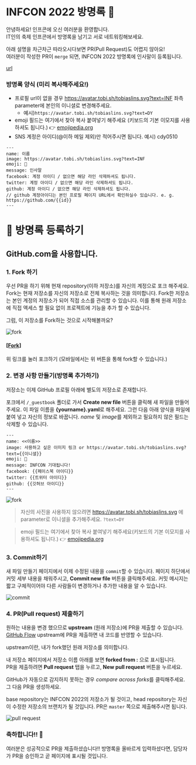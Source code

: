 # INFCON 2022 방명록 🥳

안녕하세요! 인프콘에 오신 여러분을 환영합니다. <br />
IT인의 축제 인프콘에서 방명록을 남기고 서로 네트워킹해보세요.

아래 설명을 차근차근 따라오시다보면 PR(Pull Request)도 어렵지 않아요!<br />여러분이 작성한 PR이 `merge` 되면, INFCON 2022 방명록에 인사말이 등록됩니다.

[url](../../new/master?filename=yournewfile.txt&value=---%0Aname%3A%20%EC%9D%B4%EB%A6%84%0Aimage%3A%20https%3A%2F%2Favatar.tobi.sh%2Ftobiaslins.svg%3Ftext%3DINF%0Aemoji%3A%20%F0%9F%A5%B3%0Amessage%3A%20%EC%9D%B8%EC%82%AC%EB%A7%90%0Afacebook%3A%20%EA%B3%84%EC%A0%95%20%EC%95%84%EC%9D%B4%EB%94%94%20%2F%20%EC%97%86%EC%9C%BC%EB%A9%B4%20%ED%95%B4%EB%8B%B9%20%EB%9D%BC%EC%9D%B8%20%EC%82%AD%EC%A0%9C%ED%95%98%EC%85%94%EB%8F%84%20%EB%90%A9%EB%8B%88%EB%8B%A4.%0Atwitter%3A%20%EA%B3%84%EC%A0%95%20%EC%95%84%EC%9D%B4%EB%94%94%20%2F%20%EC%97%86%EC%9C%BC%EB%A9%B4%20%ED%95%B4%EB%8B%B9%20%EB%9D%BC%EC%9D%B8%20%EC%82%AD%EC%A0%9C%ED%95%98%EC%85%94%EB%8F%84%20%EB%90%A9%EB%8B%88%EB%8B%A4.%0Agithub%3A%20%EA%B3%84%EC%A0%95%20%EC%95%84%EC%9D%B4%EB%94%94%20%2F%20%EC%97%86%EC%9C%BC%EB%A9%B4%20%ED%95%B4%EB%8B%B9%20%EB%9D%BC%EC%9D%B8%20%EC%82%AD%EC%A0%9C%ED%95%98%EC%85%94%EB%8F%84%20%EB%90%A9%EB%8B%88%EB%8B%A4.%20%0A%2F%2F%20github%20%EA%B3%84%EC%A0%95%EC%95%84%EC%9D%B4%EB%94%94%EB%8A%94%20%EB%B3%B8%EC%9D%B8%20%ED%94%84%EB%A1%9C%ED%95%84%20%ED%8E%98%EC%9D%B4%EC%A7%80%20URL%EC%97%90%EC%84%9C%20%ED%99%95%EC%9D%B8%ED%95%98%EC%8B%A4%EC%88%98%20%EC%9E%88%EC%8A%B5%EB%8B%88%EB%8B%A4.%20e.%20g.%20https%3A%2F%2Fgithub.com%2F%7B%7Bid%7D%7D%0A---)

### 방명록 양식 (미리 복사해주세요!)

- 프로필 url이 없을 경우 https://avatar.tobi.sh/tobiaslins.svg?text=INF 좌측 parameter에 본인의 이니셜로 변경해주세요.
  - 예시)`https://avatar.tobi.sh/tobiaslins.svg?text=DY`
- emoji 필드는 여기에서 찾아 복사 붙여넣기 해주세요 (키보드의 기본 이모지를 사용하셔도 됩니다.) 👉 [emojipedia.org](https://emojipedia.org/)
- SNS 계정은 아이디(@이하 메일 제외)만 적어주시면 됩니다. 예시) cdy0510

```
---
name: 이름
image: https://avatar.tobi.sh/tobiaslins.svg?text=INF
emoji: 🥳
message: 인사말
facebook: 계정 아이디 / 없으면 해당 라인 삭제하셔도 됩니다.
twitter: 계정 아이디 / 없으면 해당 라인 삭제하셔도 됩니다.
github: 계정 아이디 / 없으면 해당 라인 삭제하셔도 됩니다. 
// github 계정아이디는 본인 프로필 페이지 URL에서 확인하실수 있습니다. e. g. https://github.com/{{id}}
---
```



# 📝 방명록 등록하기

## GitHub.com을 사용합니다.

### 1. Fork 하기

우선 PR을 하기 위해 현재 repository(이하 저장소)를 자신의 계정으로 포크 해주세요. Fork는 현재 저장소를 자신의 저장소로 전체 복사하는 것을 의미합니다. Fork한 저장소는 본인 계정의 저장소가 되어 직접 소스를 관리할 수 있습니다. 이를 통해 원래 저장소에 직접 액세스 할 필요 없이 프로젝트에 기능을 추가 할 수 있습니다.

그럼, 이 저장소를 Fork하는 것으로 시작해볼까요?

![fork](.github/images/fork.gif)

#### [[Fork]](https://github.com/inflearn/infcon2022-guestbook/fork)

위 링크를 눌러 포크하기 (모바일에서는 위 버튼을 통해 fork할 수 있습니다.)



### 2. 변경 사항 만들기(방명록 추가하기)

저장소는 이제 GitHub 프로필 아래에 별도의 저장소로 존재합니다.

포크에서 `/_guestbook` 폴더로 가서 **Create new file** 버튼을 클릭해 새 파일을 만들어주세요.
이 파일 이름을 **{yourname}.yaml**로 해주세요. 그런 다음 아래 양식을 파일에 붙여 넣고 자신의 정보로 바꿉니다. *name* 및 *image*를 제외하고 필요하지 않은 필드는 삭제할 수 있습니다.

```
---
name: <<이름>>
image: 사용하고 싶은 이미지 링크 or https://avatar.tobi.sh/tobiaslins.svg?text={{이니셜}}
emoji: 🥳
message: INFCON 기대됩니다!
facebook: {{페이스북 아이디}}
twitter: {{트위터 아이디}}
github: {{깃허브 아이디}}
---
```

![fork](.github/images/createfile.gif)

> 자신의 사진을 사용하지 않으려면 https://avatar.tobi.sh/tobiaslins.svg 에 parameter로 이니셜을 추가해주세요. `?text=DY`

> emoji 필드는 여기에서 찾아 복사 붙여넣기 해주세요(키보드의 기본 이모지를 사용하셔도 됩니다.) 👉 [emojipedia.org](https://emojipedia.org/) 



### 3. Commit하기

새 파일 만들기 페이지에서 이제 수정된 내용을 `commit`할 수 있습니다. 페이지 하단에서 커밋 세부 내용을 채워주시고, **Commit new file** 버튼을 클릭해주세요.
커밋 메시지는 짧고 구체적이어야 다른 사람들이 변경하거나 추가한 내용을 알 수 있습니다.

![commit](.github/images/commit.gif)



### 4. PR(Pull request) 제출하기

원하는 내용을 변경 했으므로 **upstream** (원래 저장소)에 PR을 제출할 수 있습니다. [GitHub Flow](https://guides.github.com/introduction/flow/)
upstream에 PR을 제출하면 내 코드를 반영할 수 있습니다. 

upstream이란, 내가 fork했던 원래 저장소를 의미합니다.

내 저장소 페이지에서 저장소 이름 아래를 보면 **forked from :** 으로 표시됩니다.<br />PR을 제출하려면 **Pull request** 탭을 누르고, **New pull request** 버튼을 누르세요.

GitHub가 자동으로 감지하지 못하는 경우 *compare across forks*를 클릭해주세요. 그 다음 PR을 생성하세요.

base repository는 INFCON 2022의 저장소가 될 것이고, head repository는 자신이 수정한 저장소의 브랜치가 될 것입니다.
PR은 `master` 쪽으로 제출해주시면 됩니다.

![pull request](.github/images/pullrequest.gif)



### 축하합니다!! :tada:

여러분은 성공적으로 PR을 제출하셨습니다!! 
방명록을 올바르게 입력하셨다면, 담당자가 PR을 승인하고 곧 페이지에 표시될 것입니다.
